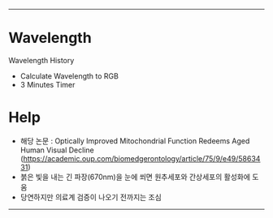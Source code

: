 ****

# Wavelength
Wavelength History
- Calculate Wavelength to RGB
- 3 Minutes Timer 

# Help
- 해당 논문 : Optically Improved Mitochondrial Function Redeems Aged Human Visual Decline (https://academic.oup.com/biomedgerontology/article/75/9/e49/5863431)
- 붉은 빛을 내는 긴 파장(670nm)을 눈에 쐬면 원추세포와 간상세포의 활성화에 도움
- 당연하지만 의료계 검증이 나오기 전까지는 조심

****
